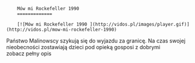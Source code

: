 
        Mów mi Rockefeller 1990 
        =============
        
        [![Mów mi Rockefeller 1990 ](http://vidos.pl/images/player.gif)](http://vidos.pl/mow-mi-rockefeller-1990)
        
        
 Państwo Malinowscy szykują się do wyjazdu za granicę. Na czas swojej nieobecności zostawiają dzieci pod opieką gosposi z dobrymi zobacz pełny opis
    